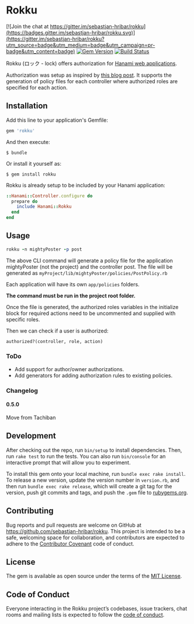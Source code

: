 # Rokku

[![Join the chat at https://gitter.im/sebastjan-hribar/rokku](https://badges.gitter.im/sebastjan-hribar/rokku.svg)](https://gitter.im/sebastjan-hribar/rokku?utm_source=badge&utm_medium=badge&utm_campaign=pr-badge&utm_content=badge) [![Gem Version](https://badge.fury.io/rb/rokku.svg)](https://badge.fury.io/rb/rokku) [![Build Status](https://travis-ci.org/sebastjan-hribar/rokku.svg?branch=master)](https://travis-ci.org/sebastjan-hribar/rokku)

Rokku (ロック - lock) offers authorization for [Hanami web applications](http://hanamirb.org/).

Authorization was setup as inspired by [this blog post](http://billpatrianakos.me/blog/2013/10/22/authorize-users-based-on-roles-and-permissions-without-a-gem/). It supports the generation of policy files for each controller where authorized roles are specified for each action.


## Installation

 Add this line to your application's Gemfile:

```ruby
gem 'rokku'
```

And then execute:

    $ bundle

Or install it yourself as:

    $ gem install rokku


Rokku is already setup to be included by your Hanami application:

```ruby
::Hanami::Controller.configure do
  prepare do
    include Hanami::Rokku
  end
end
```

## Usage

```ruby
rokku -n mightyPoster -p post
```
The above CLI command will generate a policy file for the application mightyPoster (not the project) and the controller post. The file will be generated as `myProject/lib/mightyPoster/policies/PostPolicy.rb`

Each application will have its own `app/policies` folders.

**The command must be run in the project root folder.**

Once the file is generated, the authorized roles variables in the initialize block for required actions need to be uncommented and supplied with specific roles.

Then we can check if a user is authorized:

```ruby
authorized?(controller, role, action)
```


### ToDo

- Add support for author/owner authorizations.
- Add generators for adding authorization rules to existing policies.


### Changelog

#### 0.5.0

Move from Tachiban


## Development

After checking out the repo, run `bin/setup` to install dependencies. Then, run `rake test` to run the tests. You can also run `bin/console` for an interactive prompt that will allow you to experiment.

To install this gem onto your local machine, run `bundle exec rake install`. To release a new version, update the version number in `version.rb`, and then run `bundle exec rake release`, which will create a git tag for the version, push git commits and tags, and push the `.gem` file to [rubygems.org](https://rubygems.org).

## Contributing

Bug reports and pull requests are welcome on GitHub at https://github.com/sebastjan-hribar/rokku. This project is intended to be a safe, welcoming space for collaboration, and contributors are expected to adhere to the [Contributor Covenant](http://contributor-covenant.org) code of conduct.

## License

The gem is available as open source under the terms of the [MIT License](https://opensource.org/licenses/MIT).

## Code of Conduct

Everyone interacting in the Rokku project’s codebases, issue trackers, chat rooms and mailing lists is expected to follow the [code of conduct](https://github.com/sebastjan-hribar/rokku/blob/master/CODE_OF_CONDUCT.md).
